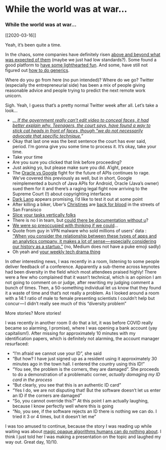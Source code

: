 # While the world was at war…
### While the world was at war…

[[2020-03-16]]

Yeah, it’s been quite a time.

In the chaos, some companies have definitely risen [above and beyond what was expected of them](https://blogs.microsoft.com/on-the-issues/2020/03/05/covid-19-microsoft-hourly-workers/) (maybe we just had low standards?). Some found a good platform to [have some lighthearted fun](https://www.isitcanceledyet.com/). And some, have still not figured out [how to do generics](https://doesgohavegenericsyet.com/).

Where do you go from here (no pun intended)? Where do we go? Twitter (especially the entrepreneurial side) has been a mix of people giving reasonable advice and people trying to predict the next remote work unicorn.

Sigh. Yeah, I guess that’s a pretty normal Twitter week after all. Let’s take a look…

-   [_… If the government really can’t edit video to conceal faces, it had better explain why. Teenagers, the court says, have found a way to stick cat heads in front of faces, though “we do not necessarily advocate that specific technique._](https://twitter.com/bradheath/status/1237388147337510914)_”_
-   Okay that last one was the best sentence the court has ever said, period. I’m gonna give you some time to process it. It’s okay, take your time.
-   Take your time
-   Are you sure you clicked that link before proceeding?
-   Just asking yo, but please make sure you did. A’ight, peace
-   The [Oracle vs Google](https://twitter.com/shipilev/status/1237639742684102656) fight for the future of APIs continues to rage. We’ve covered this previously as well, but in short, Google reimplemented a bunch of Java APIs for Android, Oracle (Java’s owner) sued them for it and there’s a raging legal fight now arriving to the Supreme Court (!) about copyrighting interfaces
-   [Dark Lang](https://medium.com/@wilk/dark-lang-an-uncommon-step-towards-the-future-of-programming-921cf7f38baf) appears promising, I’d like to test it out at some point
-   After killing a biker, Uber’s [Christines](https://www.google.com/search?q=john+carpenter+car+movie&oq=john+carpenter+car+movie) are [back for blood](https://www.theverge.com/2020/3/10/21172213/uber-self-driving-car-resume-testing-san-francisco-crash) in the streets of San Fransisco
-   [Slice your tasks vertically folks](https://twitter.com/mariopiogioiosa/status/1236195254581301248)
-   There is no I in team, but [could there be documentation without u](https://twitter.com/rauschma/status/1235980161939619840)?
-   [We were so preoccupied with thinking if we could](https://twitter.com/MaartjeME/status/1236697317421580289)…
-   Quote from guy in VPN malware who sold millions of users’ data : [“When you consider the relationship between these types of apps and an analytics company, it makes a lot of sense — especially considering our history as a startup.”](https://gizmodo.com/at-least-20-vpn-and-ad-blocking-apps-with-35-million-do-1842228757) (no, Medium does not have a puke emoji sadly)
-   Oh yeah and [your weekly tech drama thing](https://inthesetimes.com/working/entry/22350/the-young-turks-union-cenk-uygur-labor-organizing)

In other interesting news, I was recently in a room, listening to some people deliver feedback of a conference. Apparently a sub-theme across keynotes had been diversity in the field which most attendees praised highly! There were a few who complained that it wasn’t technical, which is an opinion I am not going to comment on or judge, after rewriting my judging comment a bunch of times. Then, a 50-something individual let us know that they found it a waste of time and that’s not really a problem. As I looked around a room with a 14:1 ratio of male to female presenting scientists I couldn’t help but concur — I didn’t really see much of this “diversity problem”

More stories? More stories!

I was recently in another room (I do that a lot, it was before COVID really became so alarming, I promise), where I was opening a bank account (yay capitalism!). After missing for approximately 10 minutes with my identification papers, which is definitely not alarming, the account manager resurfaced:  
- “I’m afraid we cannot use your ID”, she said  
- “But how? I have just signed up as a resident using it approximately 30 minutes ago in the town hall. I entered the country using this ID!”  
- “You see, the problem is the corners, they are damaged”. She proceeds to do a demonstration of a problematic corner, _actually damaging my ID card in the process_  
- “But clearly, you see that this is an authentic ID card”  
- “Yes I do, we are not disputing that! But the software doesn’t let us enter an ID if the corners are damaged”  
- “So, you cannot override this?” At this point I am actually laughing, because I know perfectly well where this is going  
- “No, you see, if the software rejects an ID there is nothing we can do. I tried it 3 or 4 times, but it doesn’t let me”

I was too amused to continue, because the story I was reading up while waiting was about [magic opaque algorithms humans can do nothing about](https://themarkup.org/ask-the-markup/2020/03/03/healthcare-algorithms-robot-medicine). I think I just told her I was making a presentation on the topic and laughed my way out. Great day, 10/10.